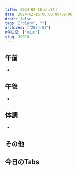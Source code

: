 ```yaml
---
title: 2024-02-16[draft]
date: 2024-02-16T00:00:00+09:00
draft: false
tags: ["diary", ""]
archives: ["2024-02"]
n年日記: ["0216"]
slug: 39018
---
```

## 午前
- 
## 午後
- 
## 体調
- 
## その他
## 今日のTabs
